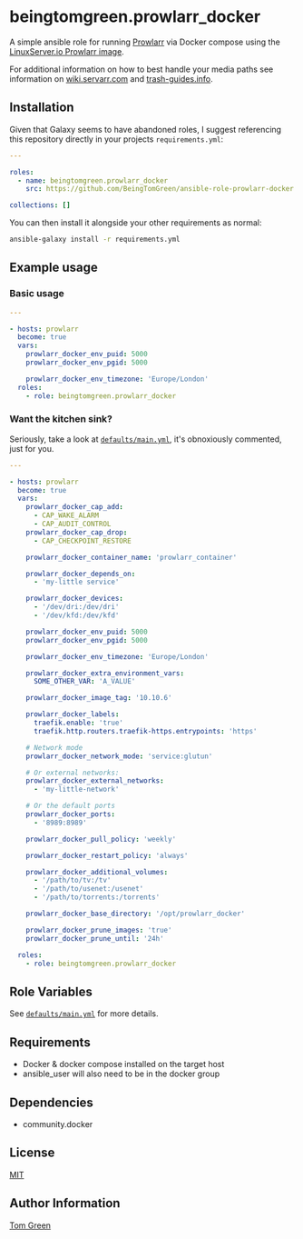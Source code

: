 # beingtomgreen.prowlarr_docker

A simple ansible role for running [Prowlarr](https://prowlarr.com/) via Docker compose using the [LinuxServer.io Prowlarr image](https://docs.linuxserver.io/images/docker-prowlarr).

For additional information on how to best handle your media paths see information on [wiki.servarr.com](https://wiki.servarr.com/docker-guide#consistent-and-well-planned-paths) and [trash-guides.info](https://trash-guides.info/File-and-Folder-Structure/Hardlinks-and-Instant-Moves/).

## Installation

Given that Galaxy seems to have abandoned roles, I suggest referencing this repository directly in your projects `requirements.yml`:

```yaml
---

roles:
  - name: beingtomgreen.prowlarr_docker
    src: https://github.com/BeingTomGreen/ansible-role-prowlarr-docker.git

collections: []
```

You can then install it alongside your other requirements as normal:

```bash
ansible-galaxy install -r requirements.yml
```

## Example usage

### Basic usage

```yaml
---

- hosts: prowlarr
  become: true
  vars:
    prowlarr_docker_env_puid: 5000
    prowlarr_docker_env_pgid: 5000

    prowlarr_docker_env_timezone: 'Europe/London'
  roles:
    - role: beingtomgreen.prowlarr_docker
```

### Want the kitchen sink?

Seriously, take a look at [`defaults/main.yml`](defaults/main.yml), it's obnoxiously commented, just for you.

```yaml
---

- hosts: prowlarr
  become: true
  vars:
    prowlarr_docker_cap_add:
      - CAP_WAKE_ALARM
      - CAP_AUDIT_CONTROL
    prowlarr_docker_cap_drop:
      - CAP_CHECKPOINT_RESTORE

    prowlarr_docker_container_name: 'prowlarr_container'

    prowlarr_docker_depends_on:
      - 'my-little service'

    prowlarr_docker_devices:
      - '/dev/dri:/dev/dri'
      - '/dev/kfd:/dev/kfd'

    prowlarr_docker_env_puid: 5000
    prowlarr_docker_env_pgid: 5000

    prowlarr_docker_env_timezone: 'Europe/London'

    prowlarr_docker_extra_environment_vars:
      SOME_OTHER_VAR: 'A_VALUE'

    prowlarr_docker_image_tag: '10.10.6'

    prowlarr_docker_labels:
      traefik.enable: 'true'
      traefik.http.routers.traefik-https.entrypoints: 'https'

    # Network mode
    prowlarr_docker_network_mode: 'service:glutun'

    # Or external networks:
    prowlarr_docker_external_networks:
      - 'my-little-network'

    # Or the default ports
    prowlarr_docker_ports:
      - '8989:8989'

    prowlarr_docker_pull_policy: 'weekly'

    prowlarr_docker_restart_policy: 'always'

    prowlarr_docker_additional_volumes:
      - '/path/to/tv:/tv'
      - '/path/to/usenet:/usenet'
      - '/path/to/torrents:/torrents'

    prowlarr_docker_base_directory: '/opt/prowlarr_docker'

    prowlarr_docker_prune_images: 'true'
    prowlarr_docker_prune_until: '24h'

  roles:
    - role: beingtomgreen.prowlarr_docker
```

## Role Variables

See [`defaults/main.yml`](defaults/main.yml) for more details.

## Requirements

- Docker & docker compose installed on the target host
- ansible_user will also need to be in the docker group

## Dependencies

- community.docker

## License

[MIT](LICENSE)

## Author Information

[Tom Green](https://github.com/BeingTomGreen)
